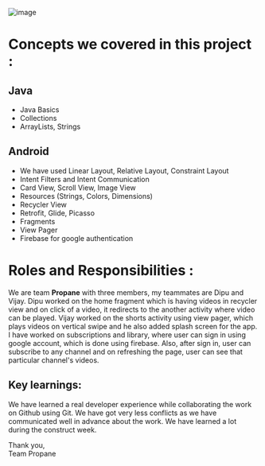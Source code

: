 ![image](https://user-images.githubusercontent.com/86671330/135763017-58851986-081e-40d1-80b8-7fb4b57a9596.png)

# Concepts we covered in this project :

## Java

- Java Basics
- Collections
- ArrayLists, Strings

## Android

- We have used Linear Layout, Relative Layout, Constraint Layout
- Intent Filters and Intent Communication
- Card View, Scroll View, Image View
- Resources (Strings, Colors, Dimensions)
- Recycler View
- Retrofit, Glide, Picasso
- Fragments
- View Pager
- Firebase for google authentication

# Roles and Responsibilities :

We are team **Propane** with three members, my teammates are Dipu and Vijay. Dipu worked on the home fragment which is having videos in recycler view and on click of a video, it redirects to the another activity where video can be played. Vijay worked on the shorts activity using view pager, which plays videos on vertical swipe and he also added splash screen for the app. 
I have worked on subscriptions and library, where user can sign in using google account, which is done using firebase. Also, after sign in, user can subscribe to any channel and on refreshing the page, user can see that particular channel's videos.

## Key learnings:

We have learned a real developer experience while collaborating the work on Github using Git. We have got very less conflicts as we have communicated well in advance about the work. We have learned a lot during the construct week.

Thank you,\
Team Propane

